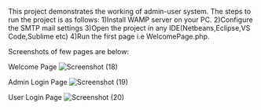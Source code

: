 This project demonstrates the working of admin-user system.
The steps to run the project is as follows:
1)Install WAMP server on your PC.
2)Configure the SMTP mail settings
3)Open the project in any IDE(Netbeans,Eclipse,VS Code,Sublime etc)
4)Run the first page i.e WelcomePage.php.

Screenshots of few pages are below:

Welcome Page
![Screenshot (18)](https://user-images.githubusercontent.com/67969196/126897865-5a5dc7ae-3968-4c1c-8293-80132c3ad6d3.png)

Admin Login Page
![Screenshot (19)](https://user-images.githubusercontent.com/67969196/126897892-182150c6-bca1-4fbe-bcf3-b5c0ca6305c6.png)

User Login Page
![Screenshot (20)](https://user-images.githubusercontent.com/67969196/126897910-b84eba44-9e01-4699-901e-7167ed5bdcff.png)



